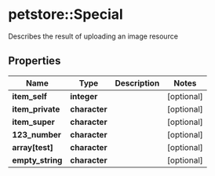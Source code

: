 # petstore::Special

Describes the result of uploading an image resource

## Properties
Name | Type | Description | Notes
------------ | ------------- | ------------- | -------------
**item_self** | **integer** |  | [optional] 
**item_private** | **character** |  | [optional] 
**item_super** | **character** |  | [optional] 
**123_number** | **character** |  | [optional] 
**array[test]** | **character** |  | [optional] 
**empty_string** | **character** |  | [optional] 


